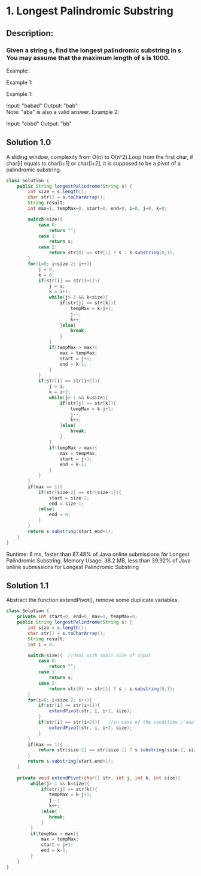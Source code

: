 # 1. Longest Palindromic Substring

## Description:

### Given a string s, find the longest palindromic substring in s. You may assume that the maximum length of s is 1000.


Example:

Example 1:

Example 1:

Input: "babad"
Output: "bab"  
Note: "aba" is also a valid answer.
Example 2:

Input: "cbbd"
Output: "bb"

## Solution 1.0
A sliding window, complexity from O(n) to O(n^2).Loop from the first char, if char[i] equals to char[i+1] or char[i+2], it is supposed to be 
a pivot of a palindromic substring.
```java
class Solution {
    public String longestPalindrome(String s) {
        int size = s.length();
        char str[] = s.toCharArray();
        String result;
        int max=1, tempMax=0, start=0, end=0, i=0, j=0, k=0;

        switch(size){
            case 0:
                return "";
            case 1:
                return s;
            case 2:
                return str[0] == str[1] ? s : s.substring(0,1);
        }
        for(i=0; i<size-2; i++){
            j = 0;
            k = 0;
            if(str[i] == str[i+1]){
                j = i;
                k = i+1;
                while(j>-1 && k<size){
                    if(str[j] == str[k]){
                        tempMax = k-j+1;
                        j--;
                        k++;
                    }else{
                        break;
                    }
                }
                if(tempMax > max){
                    max = tempMax;
                    start = j+1;
                    end = k-1;
                }
            }
            if(str[i] == str[i+2]){
                j = i;
                k = i+2;
                while(j>-1 && k<size){
                    if(str[j] == str[k]){
                        tempMax = k-j+1;
                        j--;
                        k++;
                    }else{
                        break;
                    }
                }
                if(tempMax > max){
                    max = tempMax;
                    start = j+1;
                    end = k-1;
                }
            }
        }
        if(max == 1){
            if(str[size-2] == str[size-1]){
                start = size-2;
                end = size-1;
            }else{
                end = 0;
            }
        }
        return s.substring(start,end+1);
    }
}
```
Runtime: 8 ms, faster than 87.48% of Java online submissions for Longest Palindromic Substring.
Memory Usage: 38.2 MB, less than 39.92% of Java online submissions for Longest Palindromic Substring

## Solution 1.1
Abstract the function extendPivot(), remove some duplicate variables.
```java
class Solution {
    private int start=0, end=0, max=1, tempMax=0;
    public String longestPalindrome(String s) {
        int size = s.length();
        char str[] = s.toCharArray();
        String result;
        int i = 0;

        switch(size){  //deal with small size of input 
            case 0:
                return "";
            case 1:
                return s;
            case 2:
                return str[0] == str[1] ? s : s.substring(0,1);
        }
        for(i=0; i<size-2; i++){
            if(str[i] == str[i+1]){ 
                extendPivot(str, i, i+1, size);
            }
            if(str[i] == str[i+2]){   //in case of the condition :"aaa" or "aaaa" 
                extendPivot(str, i, i+2, size);
            }
        }
        if(max == 1){
            return str[size-2] == str[size-1] ? s.substring(size-2, size) : s.substring(0, 1);
        }
        return s.substring(start,end+1);
    }
    
    private void extendPivot(char[] str, int j, int k, int size){
         while(j>-1 && k<size){
             if(str[j] == str[k]){
                tempMax = k-j+1;
                j--;
                k++;  
             }else{
                break;
             }
         }
         if(tempMax > max){
             max = tempMax;
             start = j+1;
             end = k-1;
         }
    }
}
```

